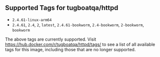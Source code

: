 ## Supported Tags for tugboatqa/httpd

* `2.4.61-linux-arm64`
* `2.4.61`, `2.4`, `2`, `latest`, `2.4.61-bookworm`, `2.4-bookworm`, `2-bookworm`, `bookworm`

The above tags are currently supported. Visit https://hub.docker.com/r/tugboatqa/httpd/tags/ to see a list of all available tags for this image, including those that are no longer supported.
